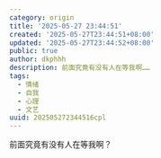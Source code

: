 ```yaml
---
category: origin
title: '2025-05-27 23:44:51'
created: '2025-05-27T23:44:51+08:00'
updated: '2025-05-27T23:44:52+08:00'
public: true
author: dkphhh
description: 前面究竟有没有人在等我啊……
tags:
  - 情绪
  - 自我
  - 心理
  - 文艺
uuid: 202505272344516cpl
---
```


前面究竟有没有人在等我啊？
